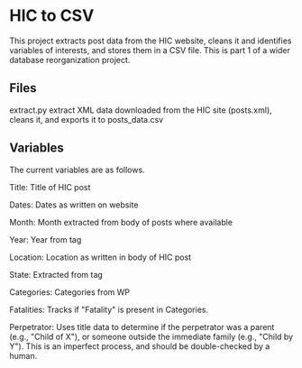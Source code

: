 # HIC to CSV

This project extracts post data from the HIC website, cleans it and identifies variables of interests, and stores them in a CSV file. This is part 1 of a wider database reorganization project.

## Files

extract.py extract XML data downloaded from the HIC site (posts.xml), cleans it, and exports it to posts_data.csv

## Variables

The current variables are as follows.

Title: Title of HIC post

Dates: Dates as written on website

Month: Month extracted from body of posts where available

Year: Year from tag

Location: Location as written in body of HIC post

State: Extracted from tag

Categories: Categories from WP

Fatalities: Tracks if "Fatality" is present in Categories.

Perpetrator: Uses title data to determine if the perpetrator was a parent (e.g., "Child of X"), or someone outside the immediate family (e.g., "Child by Y"). This is an imperfect process, and should be double-checked by a human.
